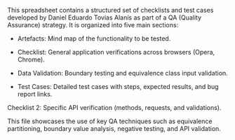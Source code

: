 
This spreadsheet contains a structured set of checklists and test cases developed by Daniel Eduardo Tovias Alanís as part of a QA (Quality Assurance) strategy. It is organized into five main sections:

- Artefacts: Mind map of the functionality to be tested.

- Checklist: General application verifications across browsers (Opera, Chrome).

- Data Validation: Boundary testing and equivalence class input validation.

- Test Cases: Detailed test cases with steps, expected results, and bug report links.


Checklist 2: Specific API verification (methods, requests, and validations).

This file showcases the use of key QA techniques such as equivalence partitioning, boundary value analysis, negative testing, and API validation.
